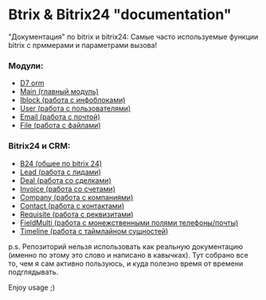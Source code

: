 # Btrix & Bitrix24 "documentation"

"Документация" по bitrix и bitrix24:
Самые часто используемые функции bitrix с прммерами и параметрами вызова!

### Модули:
- [D7 orm](/snippets/d7orm.php)
- [Main (главный модуль)](/snippets/main.php)
- [Iblock (работа с инфоблоками)](/snippets/iblock.php)
- [User (работа с пользователями)](/snippets/user.php)
- [Email (работа с почтой)](/snippets/email.php)
- [File (работа с файлами)](/snippets/file.php)

### Bitrix24 и CRM:
- [B24 (общее по bitrix 24)](/snippets/b24.php)
- [Lead (работа с лидами)](/snippets/crm/lead.php)
- [Deal (работа со сделками)](/snippets/deal.php)
- [Invoice (работа со счетами)](/snippets/invoice.php)
- [Company (работа с компаниями)](/snippets/company.php)
- [Contact (работа с контактами)](/snippets/contact.php)
- [Requisite (работа с реквизитами)](/snippets/requisite.php)
- [FieldMulti (работа с монежственными полями телефоны/почты)](/snippets/fieldmulti.php)
- [Timeline (работа с таймлайном сущностей)](/snippets/timeline.php)

p.s. Репозиторий нельзя использовать как реальную документацию (именно по этому это слово и написано в кавычках). Тут собрано все то, чем я сам активно пользуюсь, и куда полезно время от времени подглядывать.

Enjoy usage ;)
